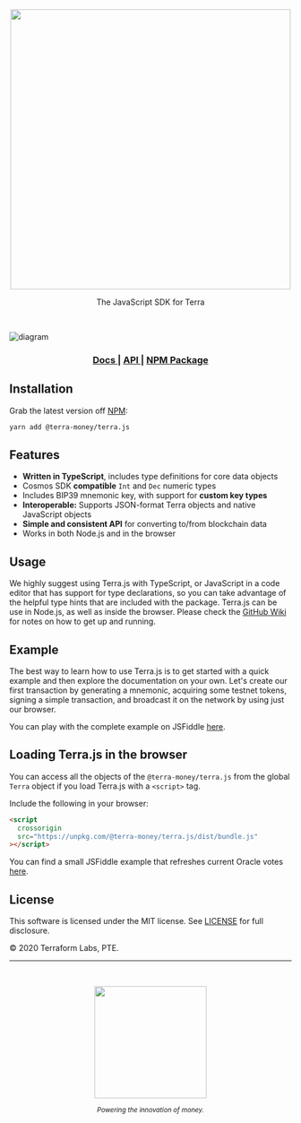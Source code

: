 <p>&nbsp;</p>
<p align="center">
<img src="https://raw.githubusercontent.com/terra-project/terra.js/master/img/terrajs.svg" width=500>
</p>

<p align="center">
The JavaScript SDK for Terra
</p>

<br/>

![diagram](https://raw.githubusercontent.com/terra-project/terra.js/master/img/terrajs-diagram.png)

<div align="center">
  <h3>
    <a href="https://github.com/terra-project/terra.js/wiki">
      Docs
    </a>
    <span> | </span>
    <a href="https://terra-project.github.io/terra.js/">
      API
    </a>
    <span> | </span>
    <a href="https://www.npmjs.com/package/@terra-money/terra.js">
      NPM Package
    </a>
  </h3>
</div>

## Installation

Grab the latest version off [NPM](https://www.npmjs.com/package/@terra-money/terra.js):

```sh
yarn add @terra-money/terra.js
```

## Features

- **Written in TypeScript**, includes type definitions for core data objects
- Cosmos SDK **compatible** `Int` and `Dec` numeric types
- Includes BIP39 mnemonic key, with support for **custom key types**
- **Interoperable:** Supports JSON-format Terra objects and native JavaScript objects
- **Simple and consistent API** for converting to/from blockchain data
- Works in both Node.js and in the browser

## Usage

We highly suggest using Terra.js with TypeScript, or JavaScript in a code editor that has support for type declarations, so you can take advantage of the helpful type hints that are included with the package. Terra.js can be use in Node.js, as well as inside the browser. Please check the [GitHub Wiki](https://github.com/terra-project/terra.js/wiki) for notes on how to get up and running.

## Example

The best way to learn how to use Terra.js is to get started with a quick example and then explore the documentation on your own. Let's create our first transaction by generating a mnemonic, acquiring some testnet tokens, signing a simple transaction, and broadcast it on the network by using just our browser.

You can play with the complete example on JSFiddle [here](https://jsfiddle.net/wchen298/y6roqbdw/63/).

## Loading Terra.js in the browser

You can access all the objects of the `@terra-money/terra.js` from the global `Terra` object if you load Terra.js with a `<script>` tag.

Include the following in your browser:

```html
<script
  crossorigin
  src="https://unpkg.com/@terra-money/terra.js/dist/bundle.js"
></script>
```

You can find a small JSFiddle example that refreshes current Oracle votes [here](https://jsfiddle.net/tLm1b527/1/).

## License

This software is licensed under the MIT license. See [LICENSE](./LICENSE) for full disclosure.

© 2020 Terraform Labs, PTE.

<hr/>

<p>&nbsp;</p>
<p align="center">
    <a href="https://terra.money/"><img src="http://terra.money/logos/terra_logo.svg" align="center" width=200/></a>
</p>
<div align="center">
  <sub><em>Powering the innovation of money.</em></sub>
</div>

